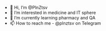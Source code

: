 - 👋 Hi, I’m @PlnZtsv
- 👀 I’m interested in medicine and IT sphere
- 🌱 I’m currently learning pharmacy and QA 
- 📫 How to reach me - @plnztsv on Telegram

<!---
PlnZtsv/PlnZtsv is a ✨ special ✨ repository because its `README.md` (this file) appears on your GitHub profile.
You can click the Preview link to take a look at your changes.
--->
